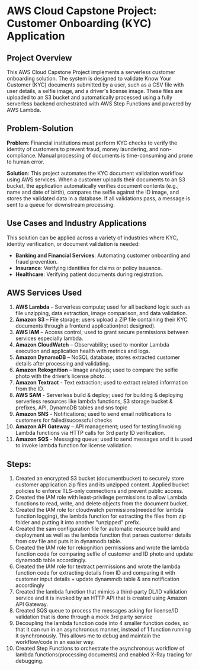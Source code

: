 # AWS Cloud Capstone Project: Customer Onboarding (KYC) Application

## Project Overview

This AWS Cloud Capstone Project implements a serverless customer onboarding solution. The system is designed to validate Know Your Customer (KYC) documents submitted by a user, such as a CSV file with user details, a selfie image, and a driver's license image. These files are uploaded to an S3 bucket and automatically processed using a fully serverless backend orchestrated with AWS Step Functions and powered by AWS Lambda.

## Problem-Solution

**Problem**: Financial institutions must perform KYC checks to verify the identity of customers to prevent fraud, money laundering, and non-compliance. Manual processing of documents is time-consuming and prone to human error.

**Solution**: This project automates the KYC document validation workflow using AWS services. When a customer uploads their documents to an S3 bucket, the application automatically verifies document contents (e.g., name and date of birth), compares the selfie against the ID image, and stores the validated data in a database. If all validations pass, a message is sent to a queue for downstream processing.

## Use Cases and Industry Applications

This solution can be applied across a variety of industries where KYC, identity verification, or document validation is needed:

* **Banking and Financial Services**: Automating customer onboarding and fraud prevention.
* **Insurance**: Verifying identities for claims or policy issuance.
* **Healthcare**: Verifying patient documents during registration.

## AWS Services Used&#x20;

1. **AWS Lambda** – Serverless compute; used for all backend logic such as file unzipping, data extraction, image comparison, and data validation.
2. **Amazon S3** – File storage; users upload a ZIP file containing their KYC documents through a frontend application(not designed).
3. **AWS IAM** – Access control; used to grant secure permissions between services especially lambda.
4. **Amazon CloudWatch** – Observability; used to monitor Lambda execution and application health with metrics and logs.
5. **Amazon DynamoDB** – NoSQL database; stores extracted customer details after processing and validating.
6. **Amazon Rekognition** – Image analysis; used to compare the selfie photo with the driver’s license photo.
7. **Amazon Textract** - Text extraction; used to extract related information from the ID.
8. **AWS SAM** - Serverless build & deploy; used for building & deploying serverless resources like lambda functions, S3 storage bucket & prefixes, API, DynamoDB tables and sns topic
9. **Amazon SNS** - Notifications; used to send email notifications to customers for failed/successful checks
10. **Amazon API Gateway** – API management; used  for testing/invoking Lambda functions via HTTP calls for 3rd party ID verification.
11. **Amazon SQS** - Messaging queue; used to send messages and it is used to invoke lambda function for license validation.

## Steps:

1. Created an encrypted S3 bucket (documentbucket) to securely store customer application zip files and its unzipped content. Applied bucket policies to enforce TLS-only connections and prevent public access.
2. Created the IAM role with least-privilege permissions to allow Lambda functions to read, write, and delete objects from the document bucket.
3. Created the IAM role for cloudwatch permissions(needed for lambda function logging), the lambda function for extracting the files from zip folder and putting it into another "unzipped" prefix.
4. Created the sam configuration file for automatic resource build and deployment as well as the lambda function that parses customer details from csv file and puts it in dynamodb table.
5. Created the IAM role for rekognition permissions and wrote the lambda function code for comparing selfie of customer and ID photo and update dynamodb table accordingly.
6. Created the IAM role for textract permissions and wrote the lambda function code for extracting details from ID and comparing it with customer input details + update dynammdb table & sns notification accordingly
7. Created the lambda function that mimics a third-party DL/ID validation service and it is invoked by an HTTP API that is created using Amazon API Gateway.
8. Created SQS queue to process the messages asking for license/ID validation that is done through a mock 3rd party service
9. Decoupling the lambda function code into 4 smaller function codes, so that it can run in an asynchronous manner, instead of 1 function running it synchronously. This allows me to debug and maintain the workflow/code in an easier way.
10. Created Step Functions to orchestrate the asynchronous workflow of lambda functions(processing documents) and enabled X-Ray tracing for debugging.